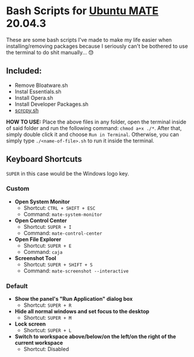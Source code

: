 # Bash Scripts for [Ubuntu MATE](https://ubuntu-mate.org/) 20.04.3
These are some bash scripts I've made to make my life easier when installing/removing packages because I seriously can't be bothered to use the terminal to do shit manually... 😓

## Included:
* Remove Bloatware.sh
* Instal Essentials.sh
* Install Opera.sh
* Install Developer Packages.sh
* [scrcpy.sh](https://github.com/Genymobile/scrcpy)

**HOW TO USE:** Place the above files in any folder, open the terminal inside of said folder and run the following command: `chmod a+x ./*`. After that, simply double click it and choose `Run in Terminal`. Otherwise, you can simply type `./<name-of-file>.sh` to run it inside the terminal.

## Keyboard Shortcuts
`SUPER` in this case would be the Windows logo key.

### Custom
* **Open System Monitor**
	* Shortcut: `CTRL + SHIFT + ESC`
	* Command: `mate-system-monitor`
* **Open Control Center**
	* Shortcut: `SUPER + I`
	* Command: `mate-control-center`
* **Open File Explorer**
	* Shortcut: `SUPER + E`
	* Command: `caja`
* **Screenshot Tool**
	* Shortcut: `SUPER + SHIFT + S`
	* Command: `mate-screenshot --interactive`

### Default
* **Show the panel's "Run Application" dialog box**
	* Shortcut: `SUPER + R`
* **Hide all normal windows and set focus to the desktop**
	* Shortcut: `SUPER + M`
* **Lock screen**
	* Shortcut: `SUPER + L`
* **Switch to workspace above/below/on the left/on the right of the current workspace**
	* Shortcut: Disabled